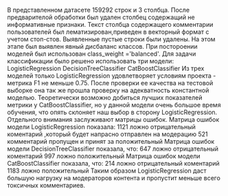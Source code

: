 
В представленном датасете 159292 строк и 3 столбца. После предварителой обработки был удален столбец содержащий не информативные признаки. Текст столбца содержащего комментарии пользователей был лематизирован,приведен в векторный формат с учетом стоп-стов. Выявленные пустые строки были удалены. На этом этапе был выявлен явный дисбаланс классов. При постороении моделей был использован class_weight ='balanced'.
Для задачи классификации было решено использовать три модели:
LogistiсRegression
DecisionTreeClassifier
CatBoostClassifier
Из трех моделей только LogisticRegression удовлетворяет условиям проекта - метрика F1 не меньше 0.75. После проверки ее качества на тестовой выборке она так же прошла проверку на адекватность константной моделью.
Теоретически возможно добиться лучших показателей метрики у CatBoostClassifier, но у данной модели очень большое время обучения, что опять склоняет наш выбор в сторону LogisticRegression.
Отдельного внимания заслуживают матрицы ошибок.
Матрица ошибок модели LogisticRegression показала:
1121 ложно отрицательный коментарий ,который будет напрасно отправлен на модерацию
521 комментарий пропущен и принят за положительный
Матрица ошибок модели DecisionTreeClassifier показала, что:
647 ложно отрицательный коментарий
997 ложно положительный
Матрица ошибок модели CatBoostClassifier показала, что:
214 ложно отрицательный коментарий
1183 ложно положительный
Таким образом LogisticRegression даст большую нагрузку на модераторов контента и пропустит меньше всего токсичных комментариев.
